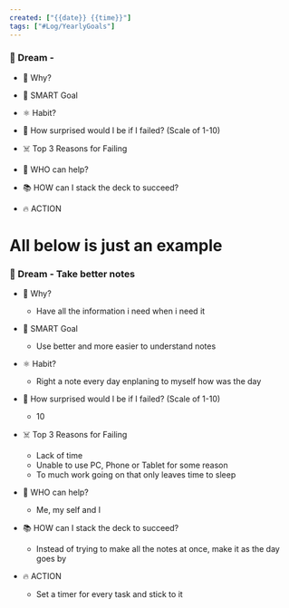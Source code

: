 ```yaml
---
created: ["{{date}} {{time}}"]
tags: ["#Log/YearlyGoals"]
---
```


### 🚀 Dream -

  

- 🧠 Why?

- 🎯 SMART Goal

- ⚛️ Habit?

- 🤯 How surprised would I be if I failed? (Scale of 1-10)

- ☠️ Top 3 Reasons for Failing

- 🦸 WHO can help?

- 📚 HOW can I stack the deck to succeed?

- 🔥 ACTION

  

# All below is just an example

### 🚀 Dream - Take better notes

  

- 🧠 Why?
	- Have all the information i need when i need it

- 🎯 SMART Goal
	- Use better and more easier to understand notes

- ⚛️ Habit?
	- Right a note every day enplaning to myself how was the day

- 🤯 How surprised would I be if I failed? (Scale of 1-10)
	- 10

- ☠️ Top 3 Reasons for Failing
	- Lack of time
	- Unable to use PC, Phone or Tablet for some reason
	- To much work going on that only leaves time to sleep

- 🦸 WHO can help?
	- Me, my self and I

- 📚 HOW can I stack the deck to succeed?
	- Instead of trying to make all the notes at once, make it as the day goes by 

- 🔥 ACTION
	- Set a timer for every task and stick to it 